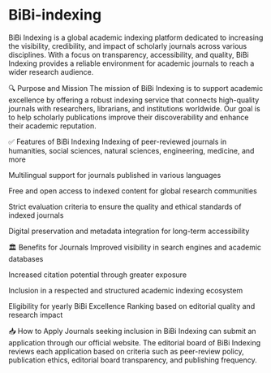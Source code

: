 # BiBi-indexing
BiBi Indexing is a global academic indexing platform dedicated to increasing the visibility, credibility, and impact of scholarly journals across various disciplines. With a focus on transparency, accessibility, and quality, BiBi Indexing provides a reliable environment for academic journals to reach a wider research audience.

🔍 Purpose and Mission
The mission of BiBi Indexing is to support academic excellence by offering a robust indexing service that connects high-quality journals with researchers, librarians, and institutions worldwide. Our goal is to help scholarly publications improve their discoverability and enhance their academic reputation.

✅ Features of BiBi Indexing
Indexing of peer-reviewed journals in humanities, social sciences, natural sciences, engineering, medicine, and more

Multilingual support for journals published in various languages

Free and open access to indexed content for global research communities

Strict evaluation criteria to ensure the quality and ethical standards of indexed journals

Digital preservation and metadata integration for long-term accessibility

🏛️ Benefits for Journals
Improved visibility in search engines and academic databases

Increased citation potential through greater exposure

Inclusion in a respected and structured academic indexing ecosystem

Eligibility for yearly BiBi Excellence Ranking based on editorial quality and research impact

📥 How to Apply
Journals seeking inclusion in BiBi Indexing can submit an application through our official website. The editorial board of BiBi Indexing reviews each application based on criteria such as peer-review policy, publication ethics, editorial board transparency, and publishing frequency.
